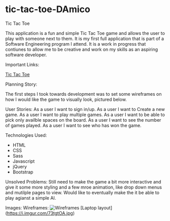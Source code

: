 # tic-tac-toe-DAmico
Tic Tac Toe

This application is a fun and simple Tic Tac Toe game and allows the user to play with someone next to them. It is my first full application that is part of a Software Engineering program I attend. It is a work in progress that contiunes to allow me to be creative and work on my skills as an aspiring software developer.

Important Links:

  <a href="https://loudam88.github.io/tic-tac-toe-DAmico/" rel="nofollow">Tic Tac Toe</a>


Planning Story:

The first steps I took towards development was to set some wireframes on how I would like the game to visually look, pictured below.

User Stories:
  As a user I want to sign in/up.
  As a user I want to Create a new game.
  As a user I want to play multiple games.
  As a user I want to be able to pick only availble spaces on the board.
  As a user I want to see the number of games played.
  As a user I want to see who has won the game.

Technologies Used:

  * HTML
  * CSS
  * Sass
  * Javascript
  * jQuery
  * Bootstrap

Unsolved Problems:
Still need to make the game a bit more interactive and give it some more styling and a few mroe animation, like drop down menus and mutilple pages to view.
Would like to eventually make the it be able to play agianst a simple AI.

Images:
  Wireframes:
  <img src="https://i.imgur.com/VjcQEYb.jpg" alt="Wireframes">
  [Laptop layout] (https://i.imgur.com/73tgtOA.jpg)
